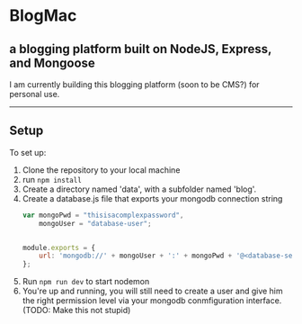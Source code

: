 # BlogMac
## a blogging platform built on NodeJS, Express, and Mongoose

I am currently building this blogging platform (soon to be CMS?) for personal use.

----

Setup
----

To set up:

1. Clone the repository to your local machine
2. run ```npm install```
3. Create a directory named 'data', with a subfolder named 'blog'.
4. Create a database.js file that exports your mongodb connection string
    ```javascript
    var mongoPwd = "thisisacomplexpassword",
        mongoUser = "database-user";


    module.exports = {
        url: 'mongodb://' + mongoUser + ':' + mongoPwd + '@<database-server-url>:<server-port>/<name-of-database>'
    };
    ```
5. Run ```npm run dev``` to start nodemon
6. You're up and running, you will still need to create a user and give him the right permission level via your mongodb conmfiguration interface. (TODO: Make this not stupid)



